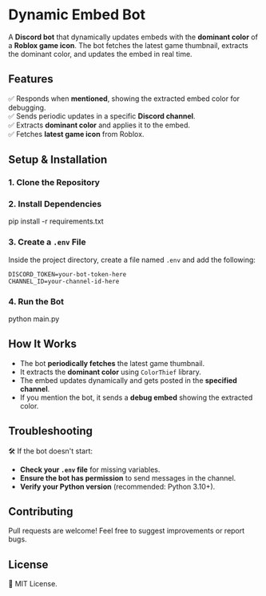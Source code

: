 # Dynamic Embed Bot

A **Discord bot** that dynamically updates embeds with the **dominant color** of a **Roblox game icon**. The bot fetches the latest game thumbnail, extracts the dominant color, and updates the embed in real time.

## Features
✅ Responds when **mentioned**, showing the extracted embed color for debugging.  
✅ Sends periodic updates in a specific **Discord channel**.  
✅ Extracts **dominant color** and applies it to the embed.  
✅ Fetches **latest game icon** from Roblox.  

## Setup & Installation

### 1. Clone the Repository

### 2. Install Dependencies
pip install -r requirements.txt

### 3. Create a `.env` File
Inside the project directory, create a file named `.env` and add the following:
```
DISCORD_TOKEN=your-bot-token-here
CHANNEL_ID=your-channel-id-here
```

### 4. Run the Bot
python main.py

## How It Works
- The bot **periodically fetches** the latest game thumbnail.  
- It extracts the **dominant color** using `ColorThief` library.  
- The embed updates dynamically and gets posted in the **specified channel**.  
- If you mention the bot, it sends a **debug embed** showing the extracted color.

## Troubleshooting
🛠 If the bot doesn't start:  
- **Check your `.env` file** for missing variables.  
- **Ensure the bot has permission** to send messages in the channel.  
- **Verify your Python version** (recommended: Python 3.10+).  

## Contributing
Pull requests are welcome! Feel free to suggest improvements or report bugs.

## License
📜 MIT License.
